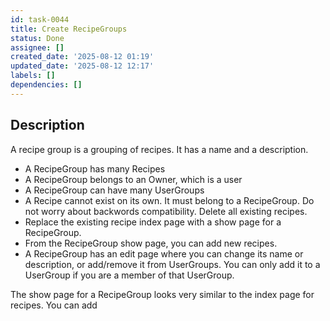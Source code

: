 ```yaml
---
id: task-0044
title: Create RecipeGroups
status: Done
assignee: []
created_date: '2025-08-12 01:19'
updated_date: '2025-08-12 12:17'
labels: []
dependencies: []
---
```


## Description

A recipe group is a grouping of recipes. It has a name and a description.

* A RecipeGroup has many Recipes
* A RecipeGroup belongs to an Owner, which is a user
* A RecipeGroup can have many UserGroups
* A Recipe cannot exist on its own. It must belong to a RecipeGroup. Do not worry about backwords compatibility. Delete all existing recipes.
* Replace the existing recipe index page with a show page for a RecipeGroup.
* From the RecipeGroup show page, you can add new recipes.
* A RecipeGroup has an edit page where you can change its name or description, or add/remove it from UserGroups. You can only add it to a UserGroup if you are a member of that UserGroup.

The show page for a RecipeGroup looks very similar to the index page for recipes. You can add
